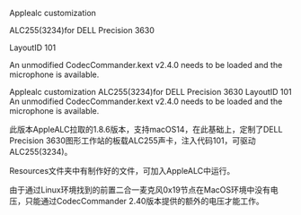 Applealc customization

ALC255(3234)for DELL Precision 3630

LayoutID 101

An unmodified CodecCommander.kext v2.4.0 needs to be loaded and the microphone is available.

Applealc customization ALC255(3234)for DELL Precision 3630 LayoutID 101 An unmodified CodecCommander.kext v2.4.0 needs to be loaded and the microphone is available.

此版本AppleALC拉取的1.8.6版本，支持macOS14，在此基础上，定制了DELL Precision 3630图形工作站的板载ALC255声卡，注入代码101，可驱动ALC255(3234)。

Resources文件夹中有制作好的文件，可加入AppleALC中运行。

由于通过Linux环境找到的前置二合一麦克风0x19节点在MacOS环境中没有电压，只能通过CodecCommander 2.40版本提供的额外的电压才能工作。
